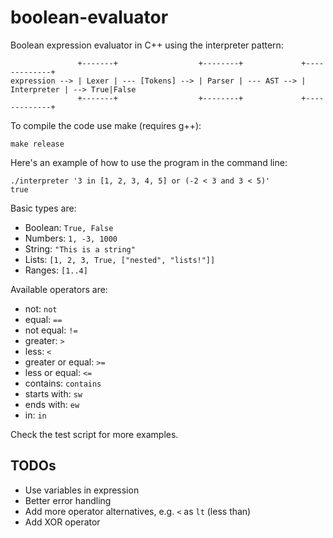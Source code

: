 # boolean-evaluator
Boolean expression evaluator in C++ using the interpreter pattern:
```
               +-------+                  +--------+             +-------------+
expression --> | Lexer | --- [Tokens] --> | Parser | --- AST --> | Interpreter | --> True|False
               +-------+                  +--------+             +-------------+
```

To compile the code use make (requires g++):
```
make release
```

Here's an example of how to use the program in the command line:
```
./interpreter '3 in [1, 2, 3, 4, 5] or (-2 < 3 and 3 < 5)'
true
```

Basic types are:

* Boolean: `True, False`
* Numbers: `1, -3, 1000`
* String: `"This is a string"`
* Lists: `[1, 2, 3, True, ["nested", "lists!"]]`
* Ranges: `[1..4]`

Available operators are:

* not: `not`
* equal: `==`
* not equal: `!=`
* greater: `>`
* less: `<`
* greater or equal: `>=`
* less or equal: `<=`
* contains: `contains`
* starts with: `sw`
* ends with: `ew`
* in: `in`

Check the test script for more examples.

## TODOs

* Use variables in expression
* Better error handling
* Add more operator alternatives, e.g. `<` as `lt` (less than)
* Add XOR operator
